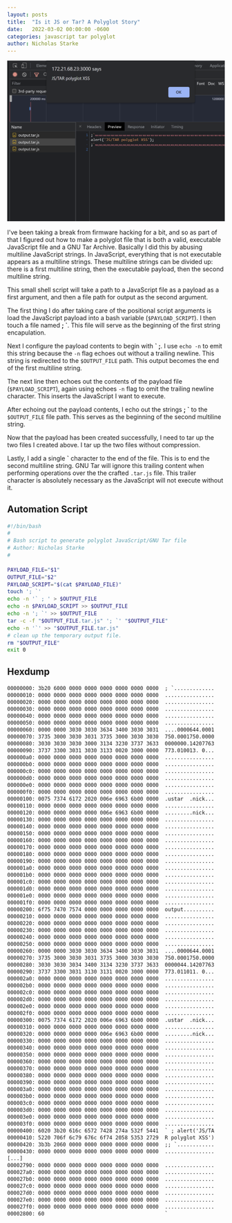 ```yaml
---
layout: posts
title:  "Is it JS or Tar? A Polyglot Story"
date:   2022-03-02 00:00:00 -0600
categories: javascript tar polyglot
author: Nicholas Starke
---
```


![Polyglot](images/03022022/polyglot.PNG "Polyglot screenshot")

I've been taking a break from firmware hacking for a bit, and so as part of that I figured out how to make a polyglot file that is both a valid, executable JavaScript file and a GNU Tar Archive. Basically I did this by abusing multiline JavaScript strings. In JavaScript, everything that is not executable appears as a multiline strings.  These multiline strings can be divided up: there is a first multiline string, then the executable payload, then the second multiline string.

This small shell script will take a path to a JavaScript file as a payload as a first argument, and then a file path for output as the second argument.

The first thing I do after taking care of the positional script arguments is load the JavaScript payload into a bash variable (`$PAYLOAD_SCRIPT`).  I then touch a file named **; `**. This file will serve as the beginning of the first string encapulation.

Next I configure the payload contents to begin with **\` ;**. I use `echo -n` to emit this string because the `-n` flag echoes out without a trailing newline.  This string is redirected to the `$OUTPUT_FILE` path. This output becomes the end of the first multiline string.

The next line then echoes out the contents of the payload file (`$PAYLOAD_SCRIPT`), again using echoes `-n` flag to omit the trailing newline character. This inserts the JavaScript I want to execute.

After echoing out the payload contents, I echo out the strings **; \`** to the `$OUTPUT_FILE` file path. This serves as the beginning of the second multiline string.  

Now that the payload has been created successfully, I need to tar up the two files I created above.  I tar up the two files without compression.

Lastly, I add a single **\`** character to the end of the file. This is to end the second multiline string. GNU Tar will ignore this trailing content when performing operations over the the crafted `.tar.js` file.  This trailer character is absolutely necessary as the JavaScript will not execute without it.

## Automation Script

```bash
#!/bin/bash
#
# Bash script to generate polyglot JavaScript/GNU Tar file
# Author: Nicholas Starke
#

PAYLOAD_FILE="$1"
OUTPUT_FILE="$2"
PAYLOAD_SCRIPT="$(cat $PAYLOAD_FILE)"
touch '; `'
echo -n '` ; ' > $OUTPUT_FILE
echo -n $PAYLOAD_SCRIPT >> $OUTPUT_FILE
echo -n '; `' >> $OUTPUT_FILE
tar -c -f "$OUTPUT_FILE.tar.js" '; `' "$OUTPUT_FILE"
echo -n '`' >> "$OUTPUT_FILE.tar.js"
# clean up the temporary output file.
rm "$OUTPUT_FILE"
exit 0
```

## Hexdump

```
00000000: 3b20 6000 0000 0000 0000 0000 0000 0000  ; `.............
00000010: 0000 0000 0000 0000 0000 0000 0000 0000  ................
00000020: 0000 0000 0000 0000 0000 0000 0000 0000  ................
00000030: 0000 0000 0000 0000 0000 0000 0000 0000  ................
00000040: 0000 0000 0000 0000 0000 0000 0000 0000  ................
00000050: 0000 0000 0000 0000 0000 0000 0000 0000  ................
00000060: 0000 0000 3030 3030 3634 3400 3030 3031  ....0000644.0001
00000070: 3735 3000 3030 3031 3735 3000 3030 3030  750.0001750.0000
00000080: 3030 3030 3030 3000 3134 3230 3737 3633  0000000.14207763
00000090: 3737 3300 3031 3030 3133 0020 3000 0000  773.010013. 0...
000000a0: 0000 0000 0000 0000 0000 0000 0000 0000  ................
000000b0: 0000 0000 0000 0000 0000 0000 0000 0000  ................
000000c0: 0000 0000 0000 0000 0000 0000 0000 0000  ................
000000d0: 0000 0000 0000 0000 0000 0000 0000 0000  ................
000000e0: 0000 0000 0000 0000 0000 0000 0000 0000  ................
000000f0: 0000 0000 0000 0000 0000 0000 0000 0000  ................
00000100: 0075 7374 6172 2020 006e 6963 6b00 0000  .ustar  .nick...
00000110: 0000 0000 0000 0000 0000 0000 0000 0000  ................
00000120: 0000 0000 0000 0000 006e 6963 6b00 0000  .........nick...
00000130: 0000 0000 0000 0000 0000 0000 0000 0000  ................
00000140: 0000 0000 0000 0000 0000 0000 0000 0000  ................
00000150: 0000 0000 0000 0000 0000 0000 0000 0000  ................
00000160: 0000 0000 0000 0000 0000 0000 0000 0000  ................
00000170: 0000 0000 0000 0000 0000 0000 0000 0000  ................
00000180: 0000 0000 0000 0000 0000 0000 0000 0000  ................
00000190: 0000 0000 0000 0000 0000 0000 0000 0000  ................
000001a0: 0000 0000 0000 0000 0000 0000 0000 0000  ................
000001b0: 0000 0000 0000 0000 0000 0000 0000 0000  ................
000001c0: 0000 0000 0000 0000 0000 0000 0000 0000  ................
000001d0: 0000 0000 0000 0000 0000 0000 0000 0000  ................
000001e0: 0000 0000 0000 0000 0000 0000 0000 0000  ................
000001f0: 0000 0000 0000 0000 0000 0000 0000 0000  ................
00000200: 6f75 7470 7574 0000 0000 0000 0000 0000  output..........
00000210: 0000 0000 0000 0000 0000 0000 0000 0000  ................
00000220: 0000 0000 0000 0000 0000 0000 0000 0000  ................
00000230: 0000 0000 0000 0000 0000 0000 0000 0000  ................
00000240: 0000 0000 0000 0000 0000 0000 0000 0000  ................
00000250: 0000 0000 0000 0000 0000 0000 0000 0000  ................
00000260: 0000 0000 3030 3030 3634 3400 3030 3031  ....0000644.0001
00000270: 3735 3000 3030 3031 3735 3000 3030 3030  750.0001750.0000
00000280: 3030 3030 3034 3400 3134 3230 3737 3633  0000044.14207763
00000290: 3737 3300 3031 3130 3131 0020 3000 0000  773.011011. 0...
000002a0: 0000 0000 0000 0000 0000 0000 0000 0000  ................
000002b0: 0000 0000 0000 0000 0000 0000 0000 0000  ................
000002c0: 0000 0000 0000 0000 0000 0000 0000 0000  ................
000002d0: 0000 0000 0000 0000 0000 0000 0000 0000  ................
000002e0: 0000 0000 0000 0000 0000 0000 0000 0000  ................
000002f0: 0000 0000 0000 0000 0000 0000 0000 0000  ................
00000300: 0075 7374 6172 2020 006e 6963 6b00 0000  .ustar  .nick...
00000310: 0000 0000 0000 0000 0000 0000 0000 0000  ................
00000320: 0000 0000 0000 0000 006e 6963 6b00 0000  .........nick...
00000330: 0000 0000 0000 0000 0000 0000 0000 0000  ................
00000340: 0000 0000 0000 0000 0000 0000 0000 0000  ................
00000350: 0000 0000 0000 0000 0000 0000 0000 0000  ................
00000360: 0000 0000 0000 0000 0000 0000 0000 0000  ................
00000370: 0000 0000 0000 0000 0000 0000 0000 0000  ................
00000380: 0000 0000 0000 0000 0000 0000 0000 0000  ................
00000390: 0000 0000 0000 0000 0000 0000 0000 0000  ................
000003a0: 0000 0000 0000 0000 0000 0000 0000 0000  ................
000003b0: 0000 0000 0000 0000 0000 0000 0000 0000  ................
000003c0: 0000 0000 0000 0000 0000 0000 0000 0000  ................
000003d0: 0000 0000 0000 0000 0000 0000 0000 0000  ................
000003e0: 0000 0000 0000 0000 0000 0000 0000 0000  ................
000003f0: 0000 0000 0000 0000 0000 0000 0000 0000  ................
00000400: 6020 3b20 616c 6572 7428 274a 532f 5441  ` ; alert('JS/TA
00000410: 5220 706f 6c79 676c 6f74 2058 5353 2729  R polyglot XSS')
00000420: 3b3b 2060 0000 0000 0000 0000 0000 0000  ;; `............
00000430: 0000 0000 0000 0000 0000 0000 0000 0000  ................
[...]
00002790: 0000 0000 0000 0000 0000 0000 0000 0000  ................
000027a0: 0000 0000 0000 0000 0000 0000 0000 0000  ................
000027b0: 0000 0000 0000 0000 0000 0000 0000 0000  ................
000027c0: 0000 0000 0000 0000 0000 0000 0000 0000  ................
000027d0: 0000 0000 0000 0000 0000 0000 0000 0000  ................
000027e0: 0000 0000 0000 0000 0000 0000 0000 0000  ................
000027f0: 0000 0000 0000 0000 0000 0000 0000 0000  ................
00002800: 60                                       `
```